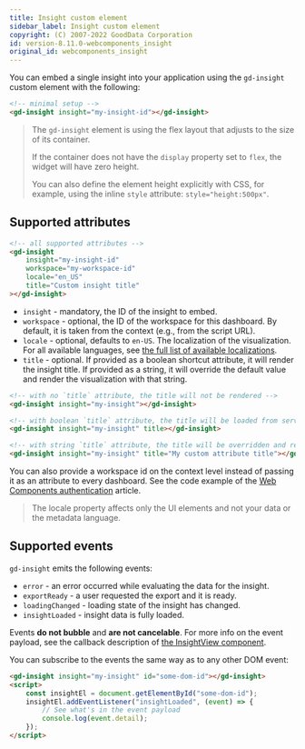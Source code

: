 ```yaml
---
title: Insight custom element
sidebar_label: Insight custom element
copyright: (C) 2007-2022 GoodData Corporation
id: version-8.11.0-webcomponents_insight
original_id: webcomponents_insight
---
```


You can embed a single insight into your application using the `gd-insight` custom element with the following:

```html
<!-- minimal setup -->
<gd-insight insight="my-insight-id"></gd-insight>
```

> The `gd-insight` element is using the flex layout that adjusts to the size of its container. 
>
>If the container does not have the `display` property set to `flex`, the widget will have zero height. 
>
>You can also define the element height explicitly with CSS, for example, using the inline `style` attribute: `style="height:500px"`.

## Supported attributes

```html
<!-- all supported attributes -->
<gd-insight
    insight="my-insight-id"
    workspace="my-workspace-id"
    locale="en_US"
    title="Custom insight title"
></gd-insight>
```

* `insight` - mandatory, the ID of the insight to embed.
* `workspace` - optional, the ID of the workspace for this dashboard. By default, it is taken from the context (e.g., from the script URL).
* `locale` - optional, defaults to `en-US`. The localization of the visualization. For all available languages, see [the full list of available localizations][1].
* `title` - optional. If provided as a boolean shortcut attribute, it will render the insight title. If provided as a string, it will override the default value and render the visualization with that string.

```html
<!-- with no `title` attribute, the title will not be rendered -->
<gd-insight insight="my-insight"></gd-insight>

<!-- with boolean `title` attribute, the title will be loaded from server and rendered above the visualization -->
<gd-insight insight="my-insight" title></gd-insight>

<!-- with string `title` attribute, the title will be overridden and rendered above the visualization -->
<gd-insight insight="my-insight" title="My custom attribute title"></gd-insight>
```

You can also provide a workspace id on the context level instead of passing it as an attribute to every dashboard. See the code example of the [Web Components authentication][2] article.

> The locale property affects only the UI elements and not your data or the metadata language.

## Supported events

`gd-insight` emits the following events:

* `error` - an error occurred while evaluating the data for the insight.
* `exportReady` - a user requested the export and it is ready.
* `loadingChanged` - loading state of the insight has changed.
* `insightLoaded` - insight data is fully loaded.

Events **do not bubble** and **are not cancelable**. For more info on the event payload, see the callback description of
[the InsightView component][3].

You can subscribe to the events the same way as to any other DOM event:

```html
<gd-insight insight="my-insight" id="some-dom-id"></gd-insight>
<script>
    const insightEl = document.getElementById("some-dom-id");
    insightEl.addEventListener("insightLoaded", (event) => {
        // See what's in the event payload
        console.log(event.detail);
    });
</script>
```

[1]:https://github.com/gooddata/gooddata-ui-sdk/blob/master/libs/sdk-ui/src/base/localization/Locale.ts
[2]:https://sdk.gooddata.com/gooddata-ui/docs/visualization_component.html#properties
[3]:19_webcomponents_authentication.md#programmatic-authentication
